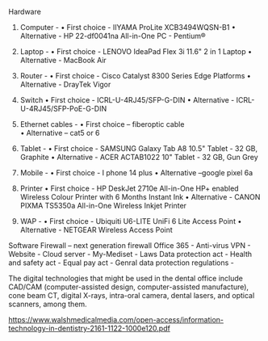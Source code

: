 Hardware 
1.	Computer - 
•	First choice - IIYAMA ProLite XCB3494WQSN-B1 
•	Alternative - HP 22-df0041na All-in-One PC - Pentium®

2.	Laptop - 
•	First choice - LENOVO IdeaPad Flex 3i 11.6" 2 in 1 Laptop
•	Alternative - MacBook Air

3.	Router - 
•	First choice - Cisco Catalyst 8300 Series Edge Platforms
•	Alternative - DrayTek Vigor


4.	Switch 
•	First choice - ICRL-U-4RJ45/SFP-G-DIN
•	Alternative - ICRL-U-4RJ45/SFP-PoE-G-DIN


5.	Ethernet cables - 
•	First choice – fiberoptic cable			
•	Alternative – cat5 or 6 


6.	Tablet - 
•	First choice - SAMSUNG Galaxy Tab A8 10.5" Tablet - 32 GB, Graphite
•	Alternative - ACER ACTAB1022 10" Tablet - 32 GB, Gun Grey


7.	Mobile - 
•	First choice - I phone 14 plus 
•	Alternative –google pixel 6a

8.	Printer 
•	First choice - HP DeskJet 2710e All-in-One HP+ enabled Wireless Colour Printer with 6 Months Instant Ink
•	Alternative - CANON PIXMA TS5350a All-in-One Wireless Inkjet Printer


9.	WAP - 
•	First choice - Ubiquiti U6-LITE UniFi 6 Lite Access Point
•	Alternative - NETGEAR Wireless Access Point


Software 
Firewall – next generation firewall 
Office 365 - 
Anti-virus 
VPN - 
Website - 
Cloud server - 
My-Mediset - 
Laws 
Data protection act - 
Health and safety act - 
Equal pay act - 
Genral data protection regulations -

The digital technologies that might be used in the dental office include CAD/CAM (computer-assisted design, computer-assisted manufacture), cone beam CT, digital X-rays, intra-oral camera, dental lasers, and optical scanners, among them.

https://www.walshmedicalmedia.com/open-access/information-technology-in-dentistry-2161-1122-1000e120.pdf 


